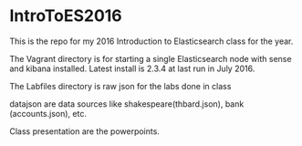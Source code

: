 # IntroToES2016
This is the repo for my 2016 Introduction to Elasticsearch class for the year.  


The Vagrant directory is for starting a single Elasticsearch node with sense and kibana installed. 
Latest install is 2.3.4 at last run in July 2016.

The Labfiles directory is raw json for the labs done in class

datajson are data sources like shakespeare(thbard.json), bank (accounts.json), etc.

Class presentation are the powerpoints.  
